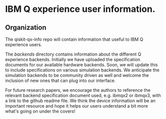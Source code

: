# IBM Q experience user information. 

## Organization

The qiskit-qx-info repo will contain information that useful to IBM Q experience users. 

The *backends* directory contains information about the different Q experience backends. Initially we have uploaded the specification documents for our available hardware backends. Soon, we will update this to include specifications on various simulation backends. We anticipate the simulation backends to be community driven as well and welcome the inclusion of new ones that can plug into our interface.

For future research papers, we encourage the authors to reference the relevant backend specification document used, e.g. ibmqx2 or ibmqx3, with a link to the github readme file. We think the device information will be an important resource and hope it helps our users understand a bit more what's going on under the covers!
